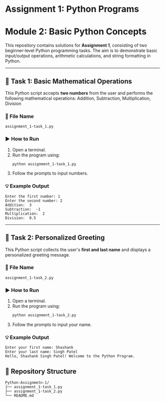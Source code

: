 # Assignment 1: Python Programs
# Module 2: Basic Python Concepts

This repository contains solutions for **Assignment 1**, consisting of two beginner-level Python programming tasks. The aim is to demonstrate basic input/output operations, arithmetic calculations, and string formatting in Python.

---

## 📌 Task 1: Basic Mathematical Operations

This Python script accepts **two numbers** from the user and performs the following mathematical operations:
Addition, Subtraction, Multiplication, Division  

### 📄 File Name

`assignment_1-task_1.py`

### ▶️ How to Run

1. Open a terminal.
2. Run the program using:
   ```bash
   python assignment_1-task_1.py
   ```
3. Follow the prompts to input numbers.

### 💡 Example Output

```
Enter the first number: 1  
Enter the second number: 2  
Addition:  3  
Subtraction:  -1  
Multiplication:  2  
Division:  0.5  
```

---

## 📌 Task 2: Personalized Greeting

This Python script collects the user's **first and last name** and displays a personalized greeting message.

### 📄 File Name

`assignment_1-task_2.py`

### ▶️ How to Run

1. Open a terminal.
2. Run the program using:
   ```bash
   python assignment_1-task_2.py
   ```
3. Follow the prompts to input your name.

### 💡 Example Output

```
Enter your first name: Shashank  
Enter your last name: Singh Patel  
Hello, Shashank Singh Patel! Welcome to the Python Program.  
```

## 📁 Repository Structure

```
Python-Assignmetn-1/
├── assignment_1-task_1.py
├── assignment_1-task_2.py
└── README.md
```
